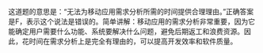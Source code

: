 这道题的意思是：“无法为移动应用需求分析所需的时间提供合理理由。”正确答案是F，表示这个说法是错误的。简单讲解：移动应用的需求分析非常重要，因为它能确定用户需要什么功能、系统要解决什么问题，避免后期返工和浪费资源。因此，花时间在需求分析上是完全有理由的，可以提高开发效率和软件质量。